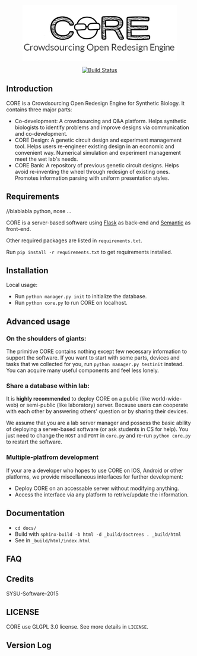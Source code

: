 <p align="center"><img src="https://raw.githubusercontent.com/igemsoftware/SYSU-Software-2015/master/server/static/img/common/logo.png"></p>

<p align="center">
  <a href="https://magnum.travis-ci.com/igemsoftware/SYSU-Software-2015"><img src="https://travis-ci.org/igemsoftware/SYSU-Software-2015.svg?branch=master" alt="Build Status"></a>
</p>

## Introduction 

CORE is a Crowdsourcing Open Redesign Engine for Synthetic Biology. It contains three major parts:

  - Co-development: A crowdsourcing and Q&A platform. Helps synthetic biologists to identify problems and improve designs via communication and co-development.
  - CORE Design: A genetic circuit design and experiment management tool. Helps users re-engineer existing design in an economic and convenient way. Numerical simulation and experiment management meet the wet lab's needs.
  - CORE Bank: A repository of previous genetic circuit designs. Helps avoid re-inventing the wheel through redesign of existing ones. Promotes information parsing with uniform presentation styles.

## Requirements

//blablabla python, nose ...

CORE is a server-based software using [Flask](http://flask.pocoo.org/) as back-end and [Semantic](http://semantic-ui.com/) as front-end.

Other required packages are listed in `requirements.txt`.

Run `pip install -r requirements.txt` to get requirements installed.

## Installation

Local usage:

- Run `python manager.py init` to initialize the database.
- Run `python core.py` to run CORE on localhost.

## Advanced usage

### On the shoulders of giants: 
The primitive CORE contains nothing except few necessary information to support the software. If you want to start with some parts, devices and tasks that we collected for you, run `python manager.py testinit` instead. You can acquire many useful components and feel less lonely.

### Share a database within lab:
It is **highly recommended** to deploy CORE on a public (like world-wide-web) or semi-public (like laboratory) server. Because users can cooperate with each other by answering others' question or by sharing their devices.

We assume that you are a lab server manager and possess the basic ability of deploying a server-based software (or ask students in CS for help). You just need to change the `HOST` and `PORT` in `core.py` and re-run `python core.py` to restart the software.

### Multiple-platfrom development
If your are a developer who hopes to use CORE on IOS, Android or other platforms, we provide miscellaneous interfaces for further development:

- Deploy CORE on an accessable server without modifying anything.
- Access the interface via any platform to retrive/update the information.

## Documentation

- `cd docs/`
- Build with `sphinx-build -b html -d _build/doctrees . _build/html`
- See in `_build/html/index.html`

## FAQ

## Credits

SYSU-Software-2015 

## LICENSE

CORE use GLGPL 3.0 license. See more details in `LICENSE`.

## Version Log

